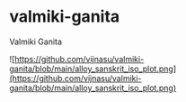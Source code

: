 # valmiki-ganita
Valmiki Ganita

![https://github.com/vijnasu/valmiki-ganita/blob/main/alloy_sanskrit_iso_plot.png](https://github.com/vijnasu/valmiki-ganita/blob/main/alloy_sanskrit_iso_plot.png)
